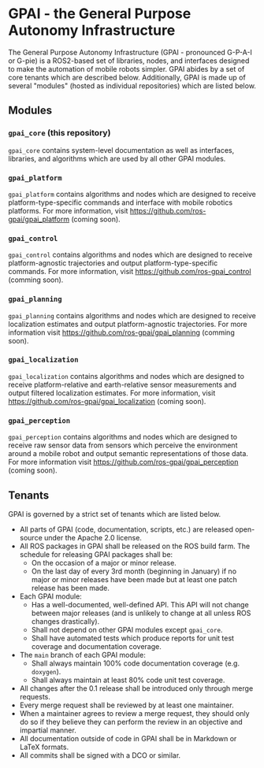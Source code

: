 # GPAI - the General Purpose Autonomy Infrastructure

The General Purpose Autonomy Infrastructure (GPAI - pronounced G-P-A-I or G-pie) is a ROS2-based
set of libraries, nodes, and interfaces designed to make the automation of mobile robots simpler.
GPAI abides by a set of core tenants which are described below. Additionally, GPAI is made up of
several "modules" (hosted as individual repositories) which are listed below.

## Modules

### `gpai_core` (this repository)

`gpai_core` contains system-level documentation as well as interfaces, libraries, and algorithms
which are used by all other GPAI modules.

### `gpai_platform`

`gpai_platform` contains algorithms and nodes which are designed to receive platform-type-specific
commands and interface with mobile robotics platforms. For more information,
visit https://github.com/ros-gpai/gpai_platform (coming soon).

### `gpai_control`

`gpai_control` contains algorithms and nodes which are designed to receive platform-agnostic
trajectories and output platform-type-specific commands. For more information,
visit https://github.com/ros-gpai_control (comming soon).

### `gpai_planning`

`gpai_planning` contains algorithms and nodes which are designed to receive localization estimates
and output platform-agnostic trajectories. For more information visit
https://github.com/ros-gpai/gpai_planning (comming soon).

### `gpai_localization`

`gpai_localization` contains algorithms and nodes which are designed to receive platform-relative
and earth-relative sensor measurements and output filtered localization
estimates. For more information, visit https://github.com/ros-gpai/gpai_localization
(coming soon).

### `gpai_perception`

`gpai_perception` contains algorithms and nodes which are designed to receive raw sensor data from
sensors which perceive the environment around a mobile robot and output semantic
representations of those data. For more information visit
https://github.com/ros-gpai/gpai_perception (coming soon).

## Tenants

GPAI is governed by a strict set of tenants which are listed below.

- All parts of GPAI (code, documentation, scripts, etc.) are released open-source under the Apache
  2.0 license.
- All ROS packages in GPAI shall be released on the ROS build farm. The schedule for releasing GPAI
  packages shall be:
  - On the occasion of a major or minor release.
  - On the last day of every 3rd month (beginning in January) if no major or minor releases have
    been made but at least one patch release has been made.
- Each GPAI module:
  - Has a well-documented, well-defined API. This API will not change between major releases (and
    is unlikely to change at all unless ROS changes drastically).
  - Shall not depend on other GPAI modules except `gpai_core`.
  - Shall have automated tests which produce reports for unit test coverage and documentation
    coverage.
- The `main` branch of each GPAI module:
  - Shall always maintain 100% code documentation coverage (e.g. `doxygen`).
  - Shall always maintain at least 80% code unit test coverage.
- All changes after the 0.1 release shall be introduced only through merge requests.
- Every merge request shall be reviewed by at least one maintainer.
- When a maintainer agrees to review a merge request, they should only do so if they believe they
  can perform the review in an objective and impartial manner.
- All documentation outside of code in GPAI shall be in Markdown or LaTeX formats.
- All commits shall be signed with a DCO or similar.
